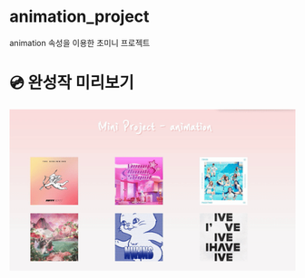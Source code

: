 # animation_project
animation 속성을 이용한 초미니 프로젝트

# 💿 완성작 미리보기
<img src="./images/미리보기.gif" alt="완성작 미리보기">
